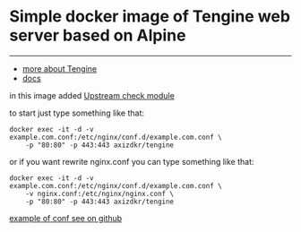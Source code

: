 # Simple docker image of Tengine web server based on Alpine #
***

- [more about Tengine](http://tengine.taobao.org)
- [docs](http://tengine.taobao.org/documentation.html)

in this image added [Upstream check module](http://tengine.taobao.org/document/http_upstream_check.html)

to start just type something like that:
```
docker exec -it -d -v example.com.conf:/etc/nginx/conf.d/example.com.conf \
    -p "80:80" -p 443:443 axizdkr/tengine
```
or if you want rewrite nginx.conf you can type something like that:

```
docker exec -it -d -v example.com.conf:/etc/nginx/conf.d/example.com.conf \
    -v nginx.conf:/etc/nginx/nginx.conf \
    -p "80:80" -p 443:443 axizdkr/tengine
```

[example of conf see on github](https://github.com/Axizdkr/tengine)


